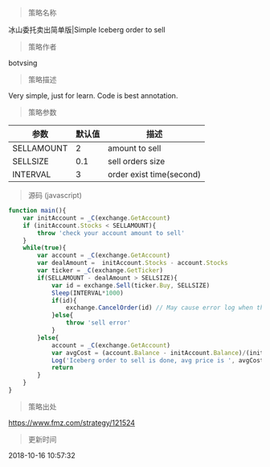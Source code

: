 
> 策略名称

冰山委托卖出简单版|Simple Iceberg order to sell

> 策略作者

botvsing

> 策略描述

Very simple, just for learn.
Code is best annotation.

> 策略参数



|参数|默认值|描述|
|----|----|----|
|SELLAMOUNT|2|amount to sell|
|SELLSIZE|0.1|sell orders size|
|INTERVAL|3|order exist time(second)|


> 源码 (javascript)

``` javascript
function main(){
    var initAccount = _C(exchange.GetAccount)
    if (initAccount.Stocks < SELLAMOUNT){
        throw 'check your account amount to sell'
    }
    while(true){
        var account = _C(exchange.GetAccount)
        var dealAmount =  initAccount.Stocks - account.Stocks
        var ticker = _C(exchange.GetTicker)
        if(SELLAMOUNT - dealAmount > SELLSIZE){
            var id = exchange.Sell(ticker.Buy, SELLSIZE)
            Sleep(INTERVAL*1000)
            if(id){
                exchange.CancelOrder(id) // May cause error log when the order is completed, which is all right.
            }else{
                throw 'sell error'
            }
        }else{
            account = _C(exchange.GetAccount)
            var avgCost = (account.Balance - initAccount.Balance)/(initAccount.Stocks - account.Stocks)
            Log('Iceberg order to sell is done, avg price is ', avgCost) // including fee cost
            return
        }
    }
}
```

> 策略出处

https://www.fmz.com/strategy/121524

> 更新时间

2018-10-16 10:57:32
